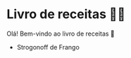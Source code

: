 # Livro de receitas :woman_cook:

Olá! Bem-vindo ao livro de receitas :wave:

- Strogonoff de Frango
